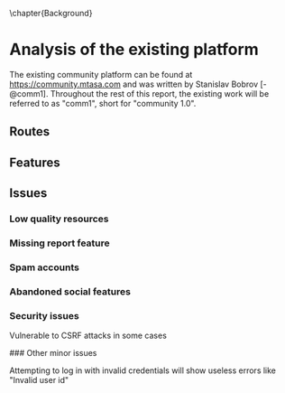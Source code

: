 \chapter{Background}

# Analysis of the existing platform

The existing community platform can be found at https://community.mtasa.com and was written by Stanislav Bobrov [-@comm1].
Throughout the rest of this report, the existing work will be referred to as "comm1", short for "community 1.0".

## Routes

## Features

## Issues

### Low quality resources

### Missing report feature

### Spam accounts

### Abandoned social features

### Security issues

Vulnerable to CSRF attacks in some cases

### Other minor issues

Attempting to log in with invalid credentials will show useless errors like "Invalid user id"
